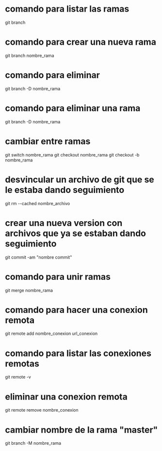 # comando para listar las ramas

git branch

# comando para crear una nueva rama

git branch nombre_rama

# comando para eliminar

git branch -D nombre_rama

# comando para eliminar una rama

git branch -D nombre_rama

# cambiar entre ramas

git switch nombre_rama
git checkout nombre_rama
git checkout -b nombre_rama

# desvincular un archivo de git que se le estaba dando seguimiento

git rm --cached nombre_archivo

# crear una nueva version con archivos que ya se estaban dando seguimiento

git commit -am "nombre commit"

# comando para unir ramas

git merge nombre_rama

# comando para hacer una conexion remota

git remote add nombre_conexion url_conexion

# comando para listar las conexiones remotas

git remote -v

# eliminar una conexion remota

git remote remove nombre_conexion

# cambiar nombre de la rama "master"

git branch -M nombre_rama

